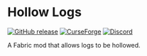 # Hollow Logs

[![GitHub release](https://img.shields.io/github/release/haykam821/Hollow-Logs.svg?style=popout&label=github)](https://github.com/haykam821/Hollow-Logs/releases/latest)
[![CurseForge](https://img.shields.io/static/v1?style=popout&label=curseforge&message=project&color=6441A4)](https://www.curseforge.com/minecraft/mc-mods/hollow-logs)
[![Discord](https://img.shields.io/static/v1?style=popout&label=chat&message=discord&color=7289DA)](https://discord.gg/eXcffmW)

A Fabric mod that allows logs to be hollowed.
